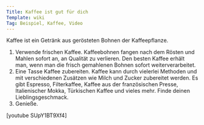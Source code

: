 ```yaml
---
Title: Kaffee ist gut für dich
Template: wiki
Tag: Beispiel, Kaffee, Video
---
```

Kaffee ist ein Getränk aus gerösteten Bohnen der Kaffeepflanze.

1. Verwende frischen Kaffee. Kaffeebohnen fangen nach dem Rösten und Mahlen sofort an, an Qualität zu verlieren. Den besten Kaffee erhält man, wenn man die frisch gemahlenen Bohnen sofort weiterverarbeitet.
2. Eine Tasse Kaffee zubereiten. Kaffee kann durch vielerlei Methoden und mit verschiedenen Zusätzen wie Milch und Zucker zubereitet werden. Es gibt Espresso, Filterkaffee, Kaffee aus der französischen Presse, Italienischer Mokka, Türkischen Kaffee und vieles mehr. Finde deinen Lieblingsgeschmack.
3. Genieße.

[youtube SUpY1BT9Xf4]
